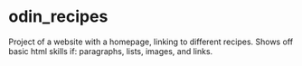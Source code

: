 # odin_recipes
Project of a website with a homepage, linking to different recipes. Shows off basic html skills if:
paragraphs, lists, images, and links.